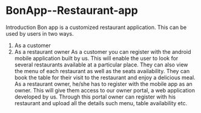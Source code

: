 # BonApp--Restaurant-app
Introduction
Bon app is a customized restaurant application. This can be used by users in two ways.
1.	As a customer
2.	As a restaurant owner
As a customer you can register with the android mobile application built by us. This will enable the user to look for several restaurants available at a particular place. They can also view the menu of each restaurant as well as the seats availability. They can book the table for their visit to the restaurant and enjoy a delicious meal.
As a restaurant owner, he/she has to register with the mobile app as an owner. This will give them access to our owner portal, a web application developed by us. Through this portal owner can register with his restaurant and upload all the details such menu, table availability etc.
